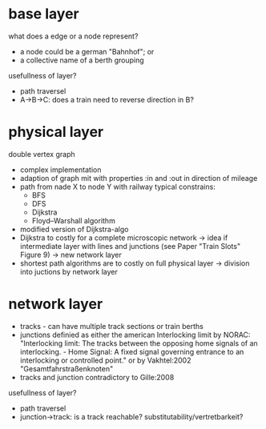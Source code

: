 # base layer

what does a edge or a node represent?
  * a node could be a german "Bahnhof"; or 
  * a collective name of a berth grouping

usefullness of layer?
  * path traversel
  * A->B->C: does a train need to reverse direction in B?

# physical layer

double vertex graph
  * complex implementation
  * adaption of graph mit with properties :in and :out in direction of mileage
  * path from nade X to node Y with railway typical constrains:
    * BFS
    * DFS
    * Dijkstra
    * Floyd–Warshall algorithm
  * modified version of Dijkstra-algo
  * Dijkstra to costly for a complete microscopic network
    -> idea if intermediate layer with lines and junctions (see Paper "Train Slots" Figure 9)
    -> new network layer
  * shortest path algorithms are to costly on full physical layer
    -> division into juctions by network layer

# network layer

  * tracks - can have multiple track sections or train berths
  * junctions definied as either the american Interlocking limit by NORAC:
    "Interlocking limit: The tracks between the opposing home signals of an interlocking. - Home Signal: A fixed signal governing entrance to an interlocking or controlled point."
    or by Vakhtel:2002 "Gesamtfahrstraßenknoten"
  * tracks and junction contradictory to Gille:2008

usefullness of layer?
  * path traversel
  * junction->track: is a track reachable? substitutability/vertretbarkeit?